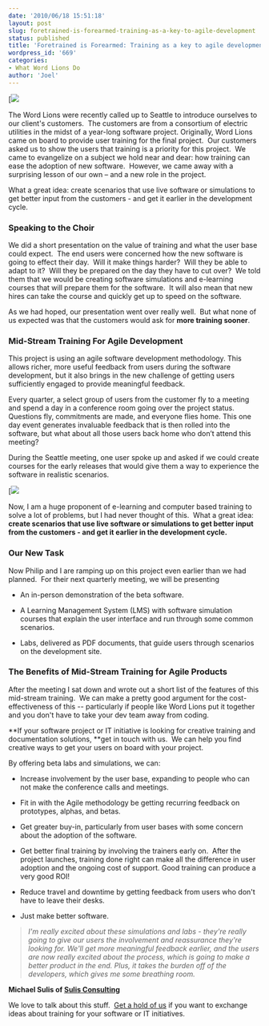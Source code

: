 ```yaml
---
date: '2010/06/18 15:51:18'
layout: post
slug: foretrained-is-forearmed-training-as-a-key-to-agile-development
status: published
title: 'Foretrained is Forearmed: Training as a key to agile development '
wordpress_id: '669'
categories:
- What Word Lions Do
author: 'Joel'
---
```


[![](http://wordlions.com/wp-content/uploads/2010/06/Midstream-Training-for-Agile-Software-boaters-300x226.jpg)

The Word Lions were recently called up to Seattle to introduce ourselves to our client's customers.  The customers are from a consortium of electric utilities in the midst of a year-long software project. Originally, Word Lions came on board to provide user training for the final project.  Our customers asked us to show the users that training is a priority for this project.  We came to evangelize on a subject we hold near and dear: how training can ease the adoption of new software.  However, we came away with a surprising lesson of our own – and a new role in the project.

 What a great idea: create scenarios that use live software or simulations to get better input from the customers - and get it earlier in the development cycle. 


### Speaking to the Choir


We did a short presentation on the value of training and what the user base could expect.  The end users were concerned how the new software is going to effect their day.  Will it make things harder?  Will they be able to adapt to it?  Will they be prepared on the day they have to cut over?  We told them that we would be creating software simulations and e-learning courses that will prepare them for the software.  It will also mean that new hires can take the course and quickly get up to speed on the software.

As we had hoped, our presentation went over really well.  But what none of us expected was that the customers would ask for **more training sooner**.


### Mid-Stream Training For Agile Development


This project is using an agile software development methodology. This allows richer, more useful feedback from users during the software development, but it also brings in the new challenge of getting users sufficiently engaged to provide meaningful feedback.

Every quarter, a select group of users from the customer fly to a meeting and spend a day in a conference room going over the project status.  Questions fly, commitments are made, and everyone flies home. This one day event generates invaluable feedback that is then rolled into the software, but what about all those users back home who don’t attend this meeting?

During the Seattle meeting, one user spoke up and asked if we could create courses for the early releases that would give them a way to experience the software in realistic scenarios.

[![](http://wordlions.com/wp-content/uploads/2010/06/Midstream-Training-for-Agile-Software-teacher-300x222.jpg)

Now, I am a huge proponent of e-learning and computer based training to solve a lot of problems, but I had never thought of this.  What a great idea: **create scenarios that use live software or simulations to get better input from the customers - and get it earlier in the development cycle.**


### Our New Task


Now Philip and I are ramping up on this project even earlier than we had planned.  For their next quarterly meeting, we will be presenting



	
* An in-person demonstration of the beta software.

	
* A Learning Management System (LMS) with software simulation courses that explain the user interface and run through some common scenarios.

	
* Labs, delivered as PDF documents, that guide users through scenarios on the development site.




### The Benefits of Mid-Stream Training for Agile Products


After the meeting I sat down and wrote out a short list of the features of this mid-stream training.  We can make a pretty good argument for the cost-effectiveness of this -- particularly if people like Word Lions put it together and you don't have to take your dev team away from coding.

 **If your software project or IT initiative is looking for creative training and documentation solutions, **get in touch with us.  We can help you find creative ways to get your users on board with your project. 

By offering beta labs and simulations, we can:



	
* Increase involvement by the user base, expanding to people who can not make the conference calls and meetings.

	
* Fit in with the Agile methodology be getting recurring feedback on prototypes, alphas, and betas.

	
* Get greater buy-in, particularly from user bases with some concern about the adoption of the software.

	
* Get better final training by involving the trainers early on.  After the project launches, training done right can make all the difference in user adoption and the ongoing cost of support. Good training can produce a very good ROI!

	
* Reduce travel and downtime by getting feedback from users who don't have to leave their desks.

	
* Just make better software.




> _I'm really excited about these simulations and labs - they're really going to give our users the involvement and reassurance they're looking for. We'll get more meaningful feedback earlier, and the users are now really excited about the process, which is going to make a better product in the end. Plus, it takes the burden off of the developers, which gives me some breathing room._




**Michael Sulis of [Sulis Consulting](http://sulix.com)**


We love to talk about this stuff.  [Get a hold of us](http://wordlions.com/contact.html/) if you want to exchange ideas about training for your software or IT initiatives.
